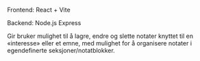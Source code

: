 Frontend: React + Vite

Backend: Node.js Express

Gir bruker mulighet til å lagre, endre og slette notater knyttet til en «interesse» eller et emne, med mulighet for å organisere notater i egendefinerte seksjoner/notatblokker. 
